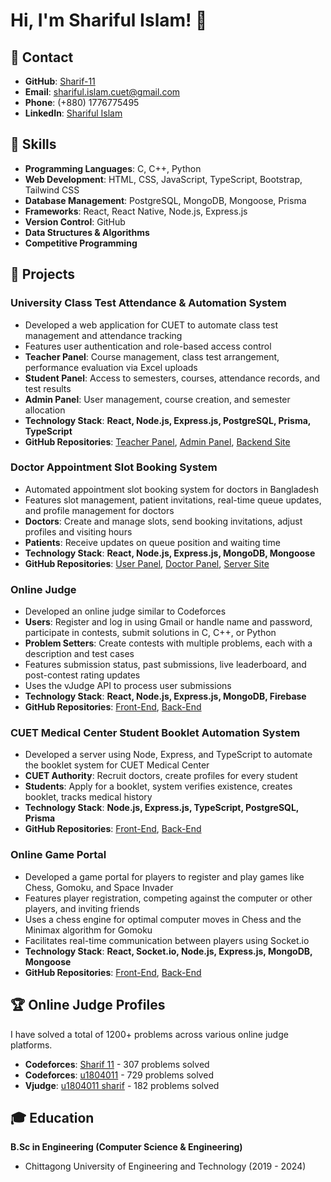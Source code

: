 # Hi, I'm Shariful Islam! 👋

## 📧 Contact
- **GitHub**: [Sharif-11](https://github.com/Sharif-11)
- **Email**: shariful.islam.cuet@gmail.com
- **Phone**: (+880) 1776775495
- **LinkedIn**: [Shariful Islam](https://linkedin.com/in/shariful-islam-7a8b37198)

## 💼 Skills
- **Programming Languages**: C, C++, Python
- **Web Development**: HTML, CSS, JavaScript, TypeScript, Bootstrap, Tailwind CSS
- **Database Management**: PostgreSQL, MongoDB, Mongoose, Prisma
- **Frameworks**: React, React Native, Node.js, Express.js
- **Version Control**: GitHub
- **Data Structures & Algorithms**
- **Competitive Programming**

## 🚀 Projects

### University Class Test Attendance & Automation System
- Developed a web application for CUET to automate class test management and attendance tracking
- Features user authentication and role-based access control
- **Teacher Panel**: Course management, class test arrangement, performance evaluation via Excel uploads
- **Student Panel**: Access to semesters, courses, attendance records, and test results
- **Admin Panel**: User management, course creation, and semester allocation
- **Technology Stack**: **React, Node.js, Express.js, PostgreSQL, Prisma, TypeScript**
- **GitHub Repositories**: [Teacher Panel](https://github.com/Sharif-11/Class-Test-Attendance-Teacher-Panel),  [Admin Panel](https://github.com/Sharif-11/class-test-attendance-admin-panel),  [Backend Site](https://github.com/Sharif-11/Class-Test-Attendance-Automation-Server)

### Doctor Appointment Slot Booking System
- Automated appointment slot booking system for doctors in Bangladesh
- Features slot management, patient invitations, real-time queue updates, and profile management for doctors
- **Doctors**: Create and manage slots, send booking invitations, adjust profiles and visiting hours
- **Patients**: Receive updates on queue position and waiting time
- **Technology Stack**: **React, Node.js, Express.js, MongoDB, Mongoose**
- **GitHub Repositories**: [User Panel](https://github.com/Sharif-11/Appointment-Booking-User-Panel), [Doctor Panel](https://github.com/Sharif-11/Appointment-Booking-Admin-Panel), [Server Site](https://github.com/Sharif-11/Appointment-Booking-Server)

### Online Judge
- Developed an online judge similar to Codeforces
- **Users**: Register and log in using Gmail or handle name and password, participate in contests, submit solutions in C, C++, or Python
- **Problem Setters**: Create contests with multiple problems, each with a description and test cases
- Features submission status, past submissions, live leaderboard, and post-contest rating updates
- Uses the vJudge API to process user submissions
- **Technology Stack**: **React, Node.js, Express.js, MongoDB, Firebase**
- **GitHub Repositories**: [Front-End](https://github.com/Sharif-11/online-judge-frontend), [Back-End](https://github.com/Sharif-11/online-judge-backend)

### CUET Medical Center Student Booklet Automation System
- Developed a server using Node, Express, and TypeScript to automate the booklet system for CUET Medical Center
- **CUET Authority**: Recruit doctors, create profiles for every student
- **Students**: Apply for a booklet, system verifies existence, creates booklet, tracks medical history
- **Technology Stack**: **Node.js, Express.js, TypeScript, PostgreSQL, Prisma**
- **GitHub Repositories**: [Front-End](https://github.com/Sharif-11/medical-center-frontend), [Back-End](https://github.com/Sharif-11/medical-center-backend)

### Online Game Portal
- Developed a game portal for players to register and play games like Chess, Gomoku, and Space Invader
- Features player registration, competing against the computer or other players, and inviting friends
- Uses a chess engine for optimal computer moves in Chess and the Minimax algorithm for Gomoku
- Facilitates real-time communication between players using Socket.io
- **Technology Stack**: **React, Socket.io, Node.js, Express.js, MongoDB, Mongoose**
- **GitHub Repositories**: [Front-End](https://github.com/Sharif-11/online-game-portal-frontend), [Back-End](https://github.com/Sharif-11/online-game-portal-backend)

## 🏆 Online Judge Profiles
I have solved a total of 1200+ problems across various online judge platforms.
- **Codeforces**: [Sharif 11](https://codeforces.com/profile/Sharif_11) - 307 problems solved
- **Codeforces**: [u1804011](https://codeforces.com/profile/u1804011) - 729 problems solved
- **Vjudge**: [u1804011 sharif](https://vjudge.net/user/u1804011_sharif) - 182 problems solved

## 🎓 Education
**B.Sc in Engineering (Computer Science & Engineering)**
- Chittagong University of Engineering and Technology (2019 - 2024)
